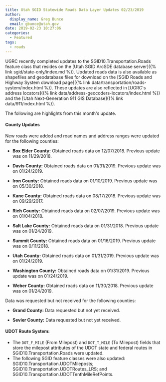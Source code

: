 ```yaml
---
title: Utah SGID Statewide Roads Data Layer Updates 02/23/2019
author:
  display_name: Greg Bunce
  email: gbunce@utah.gov
date: 2019-02-23 10:27:06
categories:
  - Featured
tags:
  - roads
---
```


UGRC recently completed updates to the SGID10.Transportation.Roads feature class that resides on the [Utah SGID ArcSDE database server]({% link sgid/state-only/index.md %}). Updated roads data is also available as shapefiles and geodatabase files for download on the [SGID Roads and Highway System download page]({% link data/transportation/roads-system/index.html %}). These updates are also reflected in [UGRC's address locators]({% link data/address-geocoders-locators/index.html %}) and the [Utah Next-Generation 911 GIS Database]({% link data/911/index.html %}).


The following are highlights from this month's update.

#### County Updates
New roads were added and road names and address ranges were updated for the following counties:

- **Box Elder County:** Obtained roads data on 12/07/2018. Previous update was on 11/29/2018.

- **Davis County:** Obtained roads data on 01/31/2019. Previous update was on 01/24/2019.

- **Iron County:** Obtained roads data on 01/10/2019. Previous update was on 05/30/2018.

- **Kane County:** Obtained roads data on 08/17/2018. Previous update was on 09/29/2017.

- **Rich County:** Obtained roads data on 02/07/2019. Previous update was on 01/04/2018.

- **Salt Lake County:** Obtained roads data on 01/31/2018. Previous update was on 01/24/2019.

- **Summit County:** Obtained roads data on 01/16/2019. Previous update was on 0/11/2018.

- **Utah County:** Obtained roads data on 01/31/2019. Previous update was on 01/24/2019.

- **Washington County:** Obtained roads data on 01/31/2019. Previous update was on 01/24/2019.

- **Weber County:** Obtained roads data on 11/30/2018. Previous update was on 01/24/2019.

Data was requested but not received for the following counties:

- **Grand County:** Data requested but not yet received.

- **Sevier County:** Data requested but not yet received.

#### UDOT Route System:

- The `DOT_F_MILE` (From Milepost) and `DOT_T_MILE` (To Milepost) fields that store the milepost attributes of the UDOT state and federal routes in SGID10.Transportation.Roads were updated.
- The following SGID feature classes were also updated: SGID10.Transportation.UDOTMileposts; SGID10.Transportation.UDOTRoutes_LRS; and SGID10.Transportation.UDOTTenthMileRefPoints.

